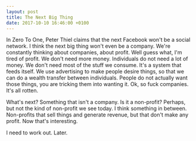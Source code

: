 ```yaml
---
layout: post
title: The Next Big Thing
date: 2017-10-10 16:46:00 +0100
---
```

In Zero To One, Peter Thiel claims that the next Facebook won't be a social network.
I think the next big thing won't even be a company. We're constantly thinking about
companies, about profit. Well guess what, I'm tired of profit. We don't need more money.
Individuals do not need a lot of money. We don't need most of the stuff we consume.
It's a system that feeds itself. We use advertising to make people desire things, so
that we can do a wealth transfer between individuals. People do not actually want those
things, you are tricking them into wanting it. Ok, so fuck companies. It's all rotten.  
  
What's next? Something that isn't a company. Is it a non-profit? Perhaps, but not the
kind of non-profit we see today. I think something in between. Non-profits that sell
things and generate revenue, but that don't make any profit. Now that's interesting.

I need to work out. Later.

